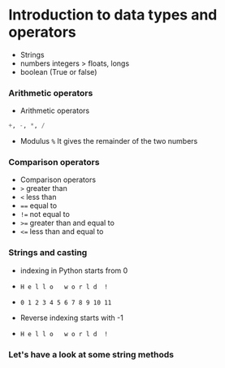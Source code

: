 # Introduction to data types and operators

-  Strings
- numbers integers > floats, longs
- boolean (True or false)

### Arithmetic operators

- Arithmetic operators
```python
+, -, *, /
```
 - Modulus
```%``` It gives the remainder of the two numbers
   
### Comparison operators
- Comparison operators
- `>` greater than
- `<` less than
- `==` equal to
- `!=` not equal to
- `>=` greater than and equal to
- `<=` less than and equal to

### Strings and casting

- indexing in Python starts from 0
- `H e l l o   w o r l d  !`
- `0 1 2 3 4 5 6 7 8 9 10 11`

- Reverse indexing starts with -1
- `H e l l o   w o r l d  !`

### Let's have a look at some string methods